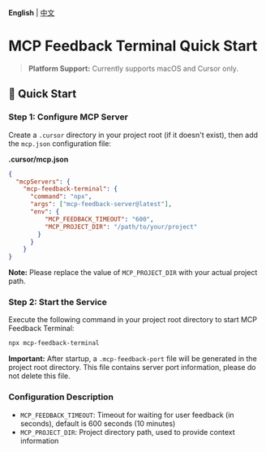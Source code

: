 **English** | [中文](./README-zh.md)

# MCP Feedback Terminal Quick Start

> **Platform Support:** Currently supports macOS and Cursor only.

## 🚀 Quick Start

### Step 1: Configure MCP Server

Create a `.cursor` directory in your project root (if it doesn't exist), then add the `mcp.json` configuration file:

**.cursor/mcp.json**
```json
{
  "mcpServers": {
    "mcp-feedback-terminal": {
      "command": "npx",
      "args": ["mcp-feedback-server@latest"],
      "env": {
          "MCP_FEEDBACK_TIMEOUT": "600",
          "MCP_PROJECT_DIR": "/path/to/your/project"
        }
      }
    }
}
```

**Note:** Please replace the value of `MCP_PROJECT_DIR` with your actual project path.

### Step 2: Start the Service

Execute the following command in your project root directory to start MCP Feedback Terminal:

```bash
npx mcp-feedback-terminal
```

**Important:** After startup, a `.mcp-feedback-port` file will be generated in the project root directory. This file contains server port information, please do not delete this file.

### Configuration Description

- `MCP_FEEDBACK_TIMEOUT`: Timeout for waiting for user feedback (in seconds), default is 600 seconds (10 minutes)
- `MCP_PROJECT_DIR`: Project directory path, used to provide context information 